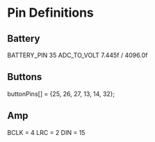 
# Pin Definitions

## Battery
BATTERY_PIN 35
ADC_TO_VOLT 7.445f / 4096.0f 

## Buttons
buttonPins[] = {25, 26, 27, 13, 14, 32};

## Amp
BCLK = 4
LRC = 2
DIN = 15


